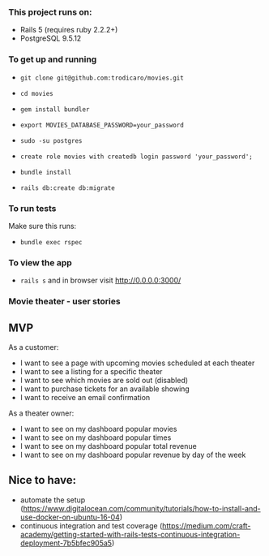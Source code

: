 ### This project runs on:
* Rails 5 (requires ruby 2.2.2+)
* PostgreSQL  9.5.12

### To get up and running
* `git clone git@github.com:trodicaro/movies.git`
* `cd movies`
* `gem install bundler`
* `export MOVIES_DATABASE_PASSWORD=your_password`
* `sudo -su postgres`
* `create role movies with createdb login password 'your_password';`

* `bundle install`
* `rails db:create db:migrate`

### To run tests
Make sure this runs:
* `bundle exec rspec`

### To view the app
* `rails s` and in browser visit http://0.0.0.0:3000/

### Movie theater - user stories

## MVP
As a customer:
* I want to see a page with upcoming movies scheduled at each theater
* I want to see a listing for a specific theater
* I want to see which movies are sold out (disabled)
* I want to purchase tickets for an available showing
* I want to receive an email confirmation

As a theater owner:
* I want to see on my dashboard popular movies
* I want to see on my dashboard popular times
* I want to see on my dashboard popular total revenue
* I want to see on my dashboard popular revenue by day of the week

## Nice to have:
- automate the setup (https://www.digitalocean.com/community/tutorials/how-to-install-and-use-docker-on-ubuntu-16-04)
- continuous integration and test coverage (https://medium.com/craft-academy/getting-started-with-rails-tests-continuous-integration-deployment-7b5bfec905a5)
